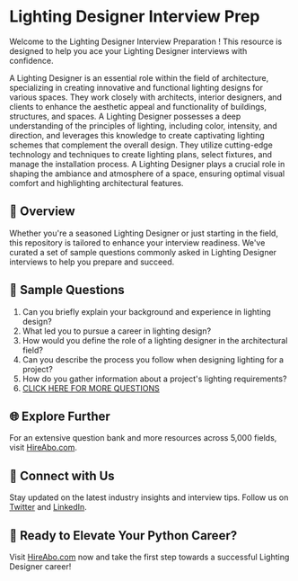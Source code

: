 # Lighting Designer Interview Prep

Welcome to the Lighting Designer Interview Preparation ! This resource is designed to help you ace your Lighting Designer interviews with confidence.

A Lighting Designer is an essential role within the field of architecture, specializing in creating innovative and functional lighting designs for various spaces. They work closely with architects, interior designers, and clients to enhance the aesthetic appeal and functionality of buildings, structures, and spaces. A Lighting Designer possesses a deep understanding of the principles of lighting, including color, intensity, and direction, and leverages this knowledge to create captivating lighting schemes that complement the overall design. They utilize cutting-edge technology and techniques to create lighting plans, select fixtures, and manage the installation process. A Lighting Designer plays a crucial role in shaping the ambiance and atmosphere of a space, ensuring optimal visual comfort and highlighting architectural features.

## 🚀 Overview

Whether you're a seasoned Lighting Designer or just starting in the field, this repository is tailored to enhance your interview readiness. We've curated a set of sample questions commonly asked in Lighting Designer interviews to help you prepare and succeed.

## 📝 Sample Questions

1. Can you briefly explain your background and experience in lighting design?
2. What led you to pursue a career in lighting design?
3. How would you define the role of a lighting designer in the architectural field?
4. Can you describe the process you follow when designing lighting for a project?
5. How do you gather information about a project's lighting requirements?
6. [CLICK HERE FOR MORE QUESTIONS](https://hireabo.com/job/6_3_20/Lighting%20Designer)

## 🌐 Explore Further

For an extensive question bank and more resources across 5,000 fields, visit [HireAbo.com](https://www.hireabo.com).

## 📱 Connect with Us

Stay updated on the latest industry insights and interview tips. Follow us on [Twitter](https://twitter.com/hireabo) and [LinkedIn](https://www.linkedin.com/in/hire-abo-3609972a8/).

## 🚀 Ready to Elevate Your Python Career?

Visit [HireAbo.com](https://www.hireabo.com) now and take the first step towards a successful Lighting Designer career!